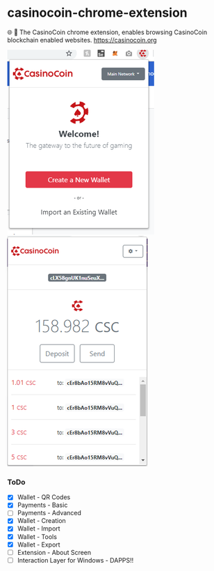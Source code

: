 # casinocoin-chrome-extension
🌐 🔌 The CasinoCoin chrome extension, enables browsing CasinoCoin blockchain enabled websites. https://casinocoin.org

![Example Image](https://raw.githubusercontent.com/JoshuaCaputo/casinocoin-chrome-extension/master/demo.PNG)
![Example Image](https://raw.githubusercontent.com/JoshuaCaputo/casinocoin-chrome-extension/master/csc-wallet-demo2.PNG)


### ToDo

- [x] Wallet - QR Codes
- [x] Payments - Basic
- [ ] Payments - Advanced
- [x] Wallet - Creation
- [x] Wallet - Import
- [x] Wallet - Tools
- [x] Wallet - Export
- [ ] Extension - About Screen
- [ ] Interaction Layer for Windows - DAPPS!!
